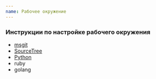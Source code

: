 ```yaml
---
name: Рабочее окружение
---
```


### Инструкции по настройке рабочего окружения

* [msgit](http://vanessa.services/docs/intro/instructionmsgit)
* [SourceTree](http://vanessa.services/docs/intro/instructionsourcetree)
* [Python](http://vanessa.services/docs/intro/instructionpython)
* ruby
* golang